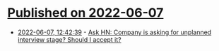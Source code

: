 # [Published on 2022-06-07](index.md)

* [2022-06-07, 12:42:39](https://news.ycombinator.com/item?id=31653351) - [Ask HN: Company is asking for unplanned interview stage? Should I accept it?](https://news.ycombinator.com/item?id=31653351)
